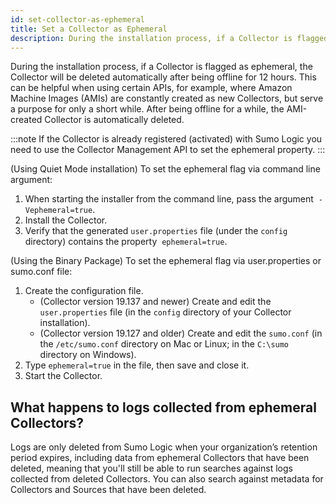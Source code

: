 ```yaml
---
id: set-collector-as-ephemeral
title: Set a Collector as Ephemeral
description: During the installation process, if a Collector is flagged as ephemeral, the Collector will be deleted automatically after being offline for 12 hours.
---
```


During the installation process, if a Collector is flagged as ephemeral, the Collector will be deleted automatically after being offline for 12 hours. This can be helpful when using certain APIs, for example, where Amazon Machine Images (AMIs) are constantly created as new Collectors, but serve a purpose for only a short while. After being offline for a while, the AMI-created Collector is automatically deleted.

:::note
If the Collector is already registered (activated) with Sumo Logic you need to use the Collector Management API to set the ephemeral property.
:::

(Using Quiet Mode installation) To set the ephemeral flag via command line argument:

1. When starting the installer from the command line, pass the argument    `-Vephemeral=true`.
1. Install the Collector.
1. Verify that the generated `user.properties` file (under the `config` directory) contains the property  `ephemeral=true`.

(Using the Binary Package) To set the ephemeral flag via user.properties or sumo.conf file:

1. Create the configuration file.
   * (Collector version 19.137 and newer) Create and edit the `user.properties` file (in the `config` directory of your Collector installation).
   * (Collector version 19.127 and older) Create and edit the `sumo.conf` (in the `/etc/sumo.conf` directory on Mac or Linux; in the `C:\sumo` directory on Windows).
1. Type `ephemeral=true` in the file, then save and close it.
1. Start the Collector.

## What happens to logs collected from ephemeral Collectors?

Logs are only deleted from Sumo Logic when your organization’s retention period expires, including data from ephemeral Collectors that have been deleted, meaning that you'll still be able to run searches against logs collected from deleted Collectors. You can also search against metadata for Collectors and Sources that have been deleted.
